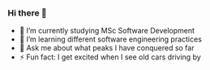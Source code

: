 ### Hi there 👋

- 🔭 I’m currently studying MSc Software Development
- 🌱 I’m learning different software engineering practices
- 💬 Ask me about what peaks I have conquered so far
- ⚡ Fun fact: I get excited when I see old cars driving by

<!--
**martina-2023/martina-2023** is a ✨ _special_ ✨ repository because its `README.md` (this file) appears on your GitHub profile.

Here are some ideas to get you started:

- 🔭 I’m currently working on ...
- 🌱 I’m currently learning ...
- 👯 I’m looking to collaborate on ...
- 🤔 I’m looking for help with ...
- 💬 Ask me about ...
- 📫 How to reach me: ...
- 😄 Pronouns: ...
- ⚡ Fun fact: ...
-->
